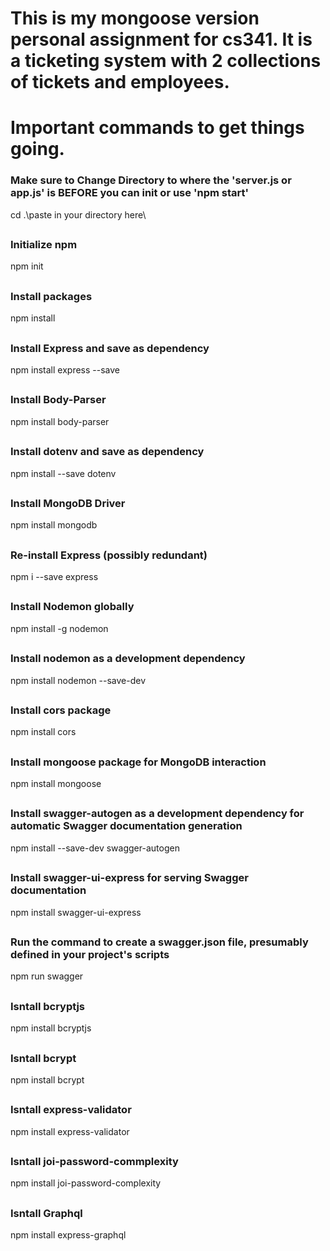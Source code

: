 # This is my mongoose version personal assignment for cs341. It is a ticketing system with 2 collections of tickets and employees.

# Important commands to get things going.

### Make sure to Change Directory to where the 'server.js or app.js' is BEFORE you can init or use 'npm start'

cd .\paste in your directory here\

##

### Initialize npm

npm init

##

### Install packages

npm install

##

### Install Express and save as dependency

npm install express --save

##

### Install Body-Parser

npm install body-parser

##

### Install dotenv and save as dependency

npm install --save dotenv

##

### Install MongoDB Driver

npm install mongodb

##

### Re-install Express (possibly redundant)

npm i --save express

##

### Install Nodemon globally

npm install -g nodemon

##

### Install nodemon as a development dependency

npm install nodemon --save-dev

##

### Install cors package

npm install cors

##

### Install mongoose package for MongoDB interaction

npm install mongoose

##

### Install swagger-autogen as a development dependency for automatic Swagger documentation generation

npm install --save-dev swagger-autogen

##

### Install swagger-ui-express for serving Swagger documentation

npm install swagger-ui-express

##

### Run the command to create a swagger.json file, presumably defined in your project's scripts

npm run swagger

##

### Isntall bcryptjs

npm install bcryptjs

##

### Isntall bcrypt

npm install bcrypt

##

### Isntall express-validator

npm install express-validator

##

### Isntall joi-password-commplexity

npm install joi-password-complexity

##

### Isntall Graphql

npm install express-graphql
